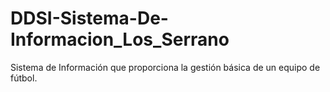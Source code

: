 # DDSI-Sistema-De-Informacion_Los_Serrano
Sistema de Información que proporciona la gestión básica de un equipo de fútbol.
